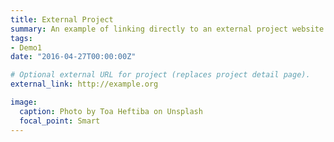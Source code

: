 ```yaml
---
title: External Project
summary: An example of linking directly to an external project website using `external_link`.
tags:
- Demo1
date: "2016-04-27T00:00:00Z"

# Optional external URL for project (replaces project detail page).
external_link: http://example.org

image:
  caption: Photo by Toa Heftiba on Unsplash
  focal_point: Smart
---
```

